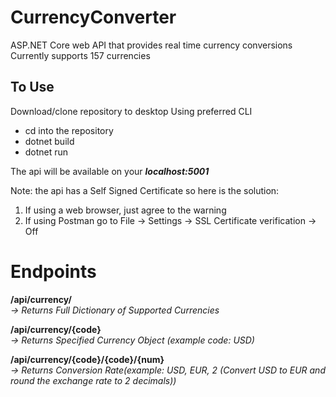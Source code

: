 # CurrencyConverter
ASP.NET Core web API that provides real time currency conversions <br />
Currently supports 157 currencies <br />

## To Use 
Download/clone repository to desktop
Using preferred CLI
- cd into the repository
- dotnet build
- dotnet run

The api will be available on your ***localhost:5001*** 

Note: the api has a Self Signed Certificate so here is the solution:
  1. If using a web browser, just agree to the warning
  2. If using Postman go to File -> Settings -> SSL Certificate verification -> Off

# Endpoints
**/api/currency/ <br />**
*-> Returns Full Dictionary of Supported Currencies <br />*

**/api/currency/{code} <br />**
*-> Returns Specified Currency Object (example code: USD)<br />*

**/api/currency/{code}/{code}/{num}<br />**
*-> Returns Conversion Rate(example: USD, EUR, 2 (Convert USD to EUR and round the exchange rate to 2 decimals)) <br />*
